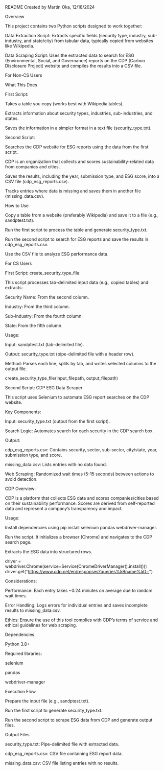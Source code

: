 README
Created by Martin Oka, 12/18/2024

Overview

This project contains two Python scripts designed to work together:

Data Extraction Script: Extracts specific fields (security type, industry, sub-industry, and state/city) from tabular data, typically copied from websites like Wikipedia.

Data Scraping Script: Uses the extracted data to search for ESG (Environmental, Social, and Governance) reports on the CDP (Carbon Disclosure Project) website and compiles the results into a CSV file.

For Non-CS Users

What This Does

First Script:

Takes a table you copy (works best with Wikipedia tables).

Extracts information about security types, industries, sub-industries, and states.

Saves the information in a simpler format in a text file (security_type.txt).

Second Script:

Searches the CDP website for ESG reports using the data from the first script.

CDP is an organization that collects and scores sustainability-related data from companies and cities.

Saves the results, including the year, submission type, and ESG score, into a CSV file (cdp_esg_reports.csv).

Tracks entries where data is missing and saves them in another file (missing_data.csv).

How to Use

Copy a table from a website (preferably Wikipedia) and save it to a file (e.g., sandptest.txt).

Run the first script to process the table and generate security_type.txt.

Run the second script to search for ESG reports and save the results in cdp_esg_reports.csv.

Use the CSV file to analyze ESG performance data.

For CS Users

First Script: create_security_type_file

This script processes tab-delimited input data (e.g., copied tables) and extracts:

Security Name: From the second column.

Industry: From the third column.

Sub-Industry: From the fourth column.

State: From the fifth column.

Usage:

Input: sandptest.txt (tab-delimited file).

Output: security_type.txt (pipe-delimited file with a header row).

Method: Parses each line, splits by tab, and writes selected columns to the output file.

create_security_type_file(input_filepath, output_filepath)

Second Script: CDP ESG Data Scraper

This script uses Selenium to automate ESG report searches on the CDP website.

Key Components:

Input: security_type.txt (output from the first script).

Search Logic: Automates search for each security in the CDP search box.

Output:

cdp_esg_reports.csv: Contains security, sector, sub-sector, city/state, year, submission type, and score.

missing_data.csv: Lists entries with no data found.

Web Scraping: Randomized wait times (5-15 seconds) between actions to avoid detection.

CDP Overview:

CDP is a platform that collects ESG data and scores companies/cities based on their sustainability performance. Scores are derived from self-reported data and represent a company’s transparency and impact.

Usage:

Install dependencies using pip install selenium pandas webdriver-manager.

Run the script. It initializes a browser (Chrome) and navigates to the CDP search page.

Extracts the ESG data into structured rows.

driver = webdriver.Chrome(service=Service(ChromeDriverManager().install()))
driver.get("https://www.cdp.net/en/responses?queries%5Bname%5D=")

Considerations:

Performance: Each entry takes ~0.24 minutes on average due to random wait times.

Error Handling: Logs errors for individual entries and saves incomplete results to missing_data.csv.

Ethics: Ensure the use of this tool complies with CDP’s terms of service and ethical guidelines for web scraping.

Dependencies

Python 3.8+

Required libraries:

selenium

pandas

webdriver-manager

Execution Flow

Prepare the input file (e.g., sandptest.txt).

Run the first script to generate security_type.txt.

Run the second script to scrape ESG data from CDP and generate output files.

Output Files

security_type.txt: Pipe-delimited file with extracted data.

cdp_esg_reports.csv: CSV file containing ESG report data.

missing_data.csv: CSV file listing entries with no results.


